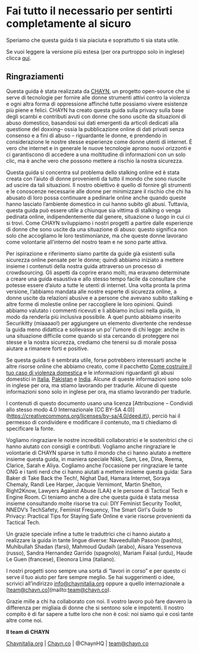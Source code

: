 # **Fai tutto il necessario per sentirti completamente al sicuro**

Speriamo che questa guida ti sia piaciuta e soprattutto ti sia stata utile.

Se vuoi leggere la versione più estesa \(per ora purtroppo solo in inglese\) clicca [qui](https://chayn.gitbooks.io/advanced-diy-privacy-for-every-woman/content/).

## **Ringraziamenti**

Questa guida è stata realizzata da [CHAYN](http://chayn.co/), un progetto open-source che si serve di tecnologie per fornire alle donne strumenti attivi contro la violenza e ogni altra forma di oppressione affinché tutte possiamo vivere esistenze più piene e felici. CHAYN ha creato questa guida sulla privacy sulla base degli scambi e contributi avuti con donne che sono uscite da situazioni di abuso domestico, basandosi sui dati emergenti da articoli dedicati alla questione del doxxing– ossia la pubblicazione online di dati privati senza consenso e a fini di abuso – riguardante le donne, e prendendo in considerazione le nostre stesse esperienze come donne utenti di internet. È vero che internet e in generale le nuove tecnologie aprono nuovi orizzonti e ci garantiscono di accedere a una moltitudine di informazioni con un solo clic, ma è anche vero che possono mettere a rischio la nostra sicurezza.

Questa guida si concentra sul problema dello stalking online ed è stata creata con l’aiuto di donne provenienti da tutto il mondo che sono riuscite ad uscire da tali situazioni. Il nostro obiettivo è quello di fornire gli strumenti e le conoscenze necessarie alle donne per minimizzare il rischio che chi ha abusato di loro possa continuare a pedinarle online anche quando queste hanno lasciato l’ambiente domestico in cui hanno subito gli abusi. Tuttavia, questa guida può essere utile a chiunque sia vittima di stalking o venga pedinata online, indipendentemente dal genere, situazione o luogo in cui ci si trovi. Come CHAYN sviluppiamo i nostri progetti a partire dalle esperienze di donne che sono uscite da una situazione di abuso: questo significa non solo che accogliamo le loro testimonianze, ma che queste donne lavorano come volontarie all’interno del nostro team e ne sono parte attiva.

Per ispirazione e riferimento siamo partite da guide già esistenti sulla sicurezza online pensate per le donne; quindi abbiamo iniziato a mettere insieme i contenuti della nostra guida attraverso un processo di crowdsourcing. Gli aspetti da coprire erano molti, ma eravamo determinate a creare una guida esaustiva e allo stesso tempo facile da consultare che potesse essere d’aiuto a tutte le utenti di internet. Una volta pronta la prima versione, l’abbiamo mandata alle nostre esperte di sicurezza online, a donne uscite da relazioni abusive e a persone che avevano subito stalking e altre forme di molestie online per raccogliere le loro opinioni. Quindi abbiamo valutato i commenti ricevuti e li abbiamo inclusi nella guida, in modo da renderla più inclusiva possibile. A quel punto abbiamo inserito Securikitty \(miaaaao!\) per aggiungere un elemento divertente che rendesse la guida meno didattica e sollevasse un po’ l’umore di chi legge: anche in una situazione difficile come quando si sta cercando di proteggere noi stesse e la nostra sicurezza, crediamo che tenersi su di morale possa aiutare a rimanere forti e positive.

Se questa guida ti è sembrata utile, forse potrebbero interessarti anche le altre risorse online che abbiamo creato, come il pacchetto [Come costruire il tuo caso di violenza domestica](http://chaynitalia.org/come-costruire-il-tuo-caso-di-violenza-domestica/) e le informazioni riguardanti gli abusi domestici in [Italia](http://chaynitalia.org/), [Pakistan](http://chaynpakistan.org/) e [India](http://chaynindia.com/). Alcune di queste informazioni sono solo in inglese per ora, ma stiamo lavorando per tradurle. Alcune di queste informazioni sono solo in inglese per ora, ma stiamo lavorando per tradurle.

I contenuti di questo documento usano una licenza [Attribuzione – Condividi allo stesso modo 4.0 Internazionale \(CC BY-SA 4.0\)](https://creativecommons.org/licenses/by-sa/4.0/deed.it\), perciò hai il permesso di condividere e modificare il contenuto, ma ti chiediamo di specificare la fonte.

Vogliamo ringraziare le nostre incredibili collaboratrici e le sostenitrici che ci hanno aiutato con consigli e contributi. Vogliamo anche ringraziare le volontarie di CHAYN sparse in tutto il mondo che ci hanno aiutato a mettere insieme questa guida, in maniera speciale Nikki, Sam, Lee, Dina, Reema, Clarice, Sarah e Aliya. Cogliamo anche l’occasione per ringraziare le tante ONG e i tanti nerd che ci hanno aiutati a mettere insieme questa guida: Sara Baker di Take Back the Tech!, Nighat Dad, Hamara Internet, Soraya Chemaly, Randi Lee Harper, Jacquie Vernimont, Martin Shelton, Right2Know, Lawyers Against Abuse \(LAA\) e le persone di Tactical Tech e Engine Room. Ci teniamo anche a dire che questa guida è stata messa insieme consultando molte risorse tra cui: DIY Feminist Security Toolkit, NNEDV’s TechSafety, Feminist Frequency, The Smart Girl's Guide to Privacy: Practical Tips for Staying Safe Online e varie risorse provenienti da Tactical Tech.

Un grazie speciale infine a tutte le traduttrici che ci hanno aiutato a realizzare la guida in tante lingue diverse: Naveedullah Pasoon \(pashto\), Muhibullah Shadan \(farsi\), Mahmoud Qudaih \(arabo\), Aisara Yessenova \(russo\), Sandra Hernandez Garrido \(spagnolo\), Mariam Faisal \(urdu\), Haude Le Guen \(francese\), Eleonora Lima \(italiano\).

I nostri progetti sono sempre una sorta di “lavori in corso” e per questo ci serve il tuo aiuto per fare sempre meglio. Se hai suggerimenti o idee, scrivici all’indirizzo [info@chaynitalia.org](/mailto:info@chaynitalia.org) oppure a quello internazionale a [team@chayn.co](mailto:team@chayn.co\).

Grazie mille a chi ha collaborato con noi. Il vostro lavoro può fare davvero la differenza per migliaia di donne che si sentono sole e impotenti. Il nostro compito è di far sapere a tutte loro che non è così: noi siamo qui e così tante altre come noi.

**Il team di CHAYN**

[Chaynitalia.org](http://chaynitalia.org) \|  [Chayn.co](http://chayn.co/) \| @ChaynHQ \| team@chayn.co

